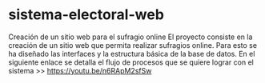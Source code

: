 # sistema-electoral-web
Creación de un sitio web para el sufragio online
El proyecto consiste en la creación de un sitio web que permita realizar sufragios online.
Para esto se ha diseñado las interfaces y la estructura básica de la base de datos.
En el siguiente enlace se detalla el flujo de procesos que se quiere lograr con el sistema >> https://youtu.be/n6RApM2sfSw
